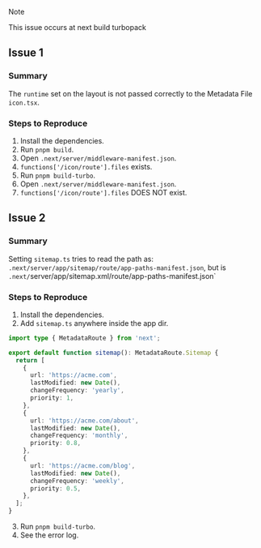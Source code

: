 > [!NOTE]
> This issue occurs at next build turbopack

## Issue 1

### Summary

The `runtime` set on the layout is not passed correctly to the Metadata File `icon.tsx`.

### Steps to Reproduce

1. Install the dependencies.
2. Run `pnpm build`.
3. Open `.next/server/middleware-manifest.json`.
4. `functions['/icon/route'].files` exists.
5. Run `pnpm build-turbo`.
6. Open `.next/server/middleware-manifest.json`.
7. `functions['/icon/route'].files` DOES NOT exist.

## Issue 2

### Summary

Setting `sitemap.ts` tries to read the path as: `.next/server/app/sitemap/route/app-paths-manifest.json`, but is `.next/`server/app/sitemap.xml/route/app-paths-manifest.json`

### Steps to Reproduce

1. Install the dependencies.
2. Add `sitemap.ts` anywhere inside the app dir.

```ts
import type { MetadataRoute } from 'next';

export default function sitemap(): MetadataRoute.Sitemap {
  return [
    {
      url: 'https://acme.com',
      lastModified: new Date(),
      changeFrequency: 'yearly',
      priority: 1,
    },
    {
      url: 'https://acme.com/about',
      lastModified: new Date(),
      changeFrequency: 'monthly',
      priority: 0.8,
    },
    {
      url: 'https://acme.com/blog',
      lastModified: new Date(),
      changeFrequency: 'weekly',
      priority: 0.5,
    },
  ];
}
```

3. Run `pnpm build-turbo`.
4. See the error log.
